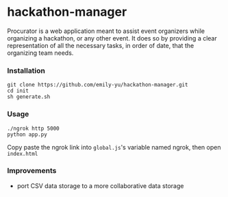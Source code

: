 # hackathon-manager
Procurator is a web application meant to assist event organizers while organizing a hackathon, or any other event. It does so by providing a clear representation of all the necessary tasks, in order of date, that the organizing team needs.

### Installation
	git clone https://github.com/emily-yu/hackathon-manager.git
	cd init
	sh generate.sh
	
### Usage
	./ngrok http 5000
	python app.py
	
Copy paste the ngrok link into `global.js`'s variable named ngrok, then open `index.html`

### Improvements
* port CSV data storage to a more collaborative data storage